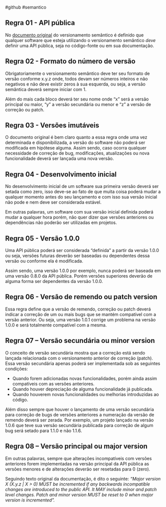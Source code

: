 #github #semantico 

## Regra 01 - API pública

No [documento original](https://semver.org/lang/pt-BR/) do versionamento semântico é definido que  qualquer software que esteja utilizando o versionamento semântico *deve* definir uma API pública, seja no código-fonte ou em sua documentação.


## Regra 02 - Formato do número de versão

Obrigatoriamente o versionamento semântico deve ter seu formato de versão conforme x.y.z onde, todos devam ser números inteiros e não negativos e não deve existir zeros à sua esquerda, ou seja, a versão semântica deverá sempre iniciar com 1.

Além do mais cada bloco deverá ter seu nome onde “x” será a versão principal ou maior, “y” a versão secundária ou menor e “z” a versão de correção ou patch.


## Regra 03 - Versões imutáveis

O documento original é bem claro quanto a essa regra onde uma vez determinada e disponibilizada, a versão do software não poderá ser modificada em hipótese alguma. Assim sendo, caso ocorra qualquer necessidade de correção de bug, modificações, atualizações ou nova funcionalidade deverá ser lançada uma nova versão.


## Regra 04 - Desenvolvimento inicial

No desenvolvimento inicial de um software sua primeira versão deverá ser setada como zero, isso deve-se ao fato de que muita coisa poderá mudar a qualquer momento antes do seu lançamento e com isso sua versão inicial não pode e nem deve ser considerada estável.

Em outras palavras, um software com sua versão inicial definida poderá mudar a qualquer hora porém, não quer dizer que versões anteriores ou dependências não poderão ser utilizadas em projetos.


## Regra 05 - Versão 1.0.0

Uma API pública poderá ser considerada “definida” a partir da versão 1.0.0 ou seja, versões futuras deverão ser baseadas ou dependentes dessa versão ou conforme ela é modificada.

Assim sendo, uma versão 1.0.0 por exemplo, nunca poderá ser baseada em uma versão 0.8.0 da API pública. Porém versões superiores deverão de alguma forma ser dependentes da versão 1.0.0.


## Regra 06 - Versão de remendo ou patch version

Essa regra define que a versão de remendo, correção ou patch deverá indicar a correção de um ou mais bugs que se mantém compatível com a versão anterior. Ou seja, uma versão 1.0.1 corrige um problema na versão 1.0.0 e será totalmente compatível com a mesma.


## Regra 07 – Versão secundária ou minor version

O conceito de versão secundária mostra que a correção está sendo lançada relacionada com o versionamento anterior de correção (patch). Essa versão secundária apenas poderá ser implementada sob as seguintes condições:
- Quando forem adicionadas novas funcionalidades, porém ainda assim compatíveis com as versões anteriores.
- Quando houver depreciação de alguma funcionalidade já publicada.
- Quando houverem novas funcionalidades ou melhorias introduzidas ao código.

Além disso sempre que houver o lançamento de uma versão secundária para correção de bugs de versões anteriores a numeração da versão de remendo deverá ser zerada. Por exemplo, um projeto lançado na versão 1.0.6 que teve sua versão secundária publicada para correção de algum bug será setado para 1.1.0 e não 1.1.6.


## Regra 08 – Versão principal ou major version

Em outras palavras, sempre que alterações incompatíveis com versões anteriores forem implementadas na versão principal da API pública as versões menores e de alterações deverão ser resetadas para 0 (zero).

Seguindo texto original da documentação, é dito o seguinte:
*“Major version X (X.y.z | X > 0) MUST be incremented if any backwards incompatible changes are introduced to the public API. It MAY include minor and patch level changes. Patch and minor version MUST be reset to 0 when major version is incremented”.*
